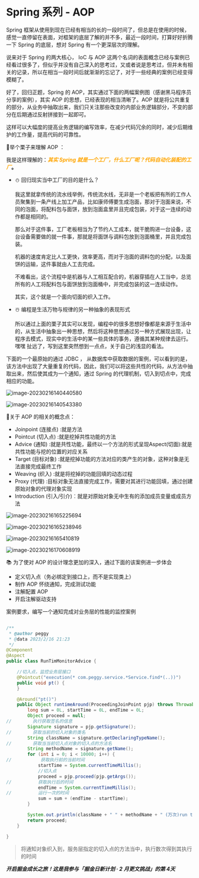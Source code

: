 # Spring 系列 - AOP

Spring 框架从使用到现在已经有相当的长的一段时间了，但总是在使用的时候，感觉一直停留在表面，对框架的底层了解的并不多，最近一段时间，打算好好折腾一下 Spring 的底层，想对 Spring 有一个更深层次的理解。

说来对于 Spring 的两大核心， IoC 与 AOP 这两个名词的表面概念已经与案例已经看过很多了，但似乎并没有自己深入的思考过，又或者说是思考过，但并未有相关的记录，所以在相当一段时间后就渐渐的忘记了，对于一些经典的案例已经变得模糊了。

好了，回归正题，Spring 的 AOP，其实通过下面的两幅案例图（感谢黑马程序员分享的案例），其实 AOP 的思想，已经表现的相当清晰了。AOP 就是将公共重复的部分，从业务中抽取出来，我们只关注那些改变的内部业务逻辑部分，不变的部分在后期通过反射拼接到一起即可。

这样可以大幅度的提高业务逻辑的编写效率，在减少代码冗余的同时，减少后期维护的工作量，提高代码的可靠性。

🌈举个栗子来理解 AOP ：

我是这样理解的：**<font color='orange'>*其实 Spring 就是一个工厂，什么工厂呢？代码自动化装配的工厂*</font>。**

- ⛄ 回归现实当中工厂的目的是什么？

  我这里就拿传统的流水线举例，传统流水线，无非是一个老板把有所的工作人员聚集到一条产线上加工产品，比如康师傅要生成泡面，那对于泡面来说，不同的泡面，将配料包与面饼，放到泡面盒里并且完成包装，对于这一连续的动作都是相同的。

  那么对于这件事，工厂老板相当为了节约人工成本，就干脆购进一台设备，这台设备需要做的就一件事，那就是将面饼与调料包放到泡面桶里，并且完成包装。

  机器的速度肯定比人工更快，效率更高，而对于泡面的调料包的分配，以及面饼的运输，这件事就由人工去完成。

  不难看出，这个流程中是机器与人工相互配合的，机器穿插在人工当中，总览所有的人工将配料包与面饼放到泡面桶中，并完成包装的这一连续动作。

  其实，这个就是一个面向切面的织入工作。

- ☃️ 编程是生活万物与规律的另一种抽象的表现形式

  所以通过上面的栗子其实可以发现，编程中的很多思想好像都是来源于生活中的，从生活中抽象出一种思想，然后将这种思想通过另一种方式展现出现，让程序去模式，现实中的生活中的某一些具体的事务，遵循其某种规律去运行。嘿嘿 扯远了，写到这里突然想到一点点，关于自己的浅显的看法。

下面的一个最原始的通过 JDBC ， 从数据库中获取数据的案例，可以看到的是，该方法中出现了大量重复的代码，因此，我们可以将这些共性的代码，从方法中抽取出来，然后使其成为一个通知，通过 Spring 的代理机制，切入到切点中，完成相应的功能。

![image-20230216140440580](https://peggy-note.oss-cn-hangzhou.aliyuncs.com/images/image-20230216140440580.png)

![image-20230216140543380](https://peggy-note.oss-cn-hangzhou.aliyuncs.com/images/image-20230216140543380.png)

🔔关于 AOP 的相关的概念点：

- Joinpoint (连接点) :就是方法
- Pointcut (切入点) :就是挖掉共性功能的方法
- Advice (通知) :就是共性功能，最终以一个方法的形式呈现Aspect(切面):就是共性功能与挖的位置的对应关系
- Target (目标对象) :就是挖掉功能的方法对应的类产生的对象，这种对象是无法直接完成最终工作
- Weaving (织入) :就是将挖掉的功能回填的动态过程
- Proxy (代理) :目标对象无法直接完成工作，需要对其进行功能回填，通过创建原始对象的代理对象实现
- lntroduction (引入/引介)︰就是对原始对象无中生有的添加成员变量或成员方法

![image-20230216165225694](https://peggy-note.oss-cn-hangzhou.aliyuncs.com/images/image-20230216165225694.png)

![image-20230216165238946](https://peggy-note.oss-cn-hangzhou.aliyuncs.com/images/image-20230216165238946.png)

![image-20230216165410819](https://peggy-note.oss-cn-hangzhou.aliyuncs.com/images/image-20230216165410819.png)

![image-20230216170608919](https://peggy-note.oss-cn-hangzhou.aliyuncs.com/images/image-20230216170608919.png)

📚 为了使对 AOP 的设计理念更加的深入，通过下面的该案例进一步体会

- 定义切入点（务必绑定到接口上，而不是实现类上）
- 制作 AOP 怀绕通知，完成测试功能
- 注解配置 AOP
- 开启注解驱动支持

案例要求，编写一个通知完成对业务层的性能的监控案例

~~~ java

/**
 * @author peggy
 * @data 2023/2/16 21:23
 */
@Component
@Aspect
public class RunTimMonitorAdvice {

    //切入点，监控业务层接口
    @Pointcut("execution(* com.peggy.service.*Service.find*(..))")
    public void pt() {
    }

    @Around("pt()")
    public Object runtimeAround(ProceedingJoinPoint pjp) throws Throwable {
        long sum = 0L, startTime = 0L, endTime = 0L;
        Object proceed = null;
//        执行获取签名的信息
        Signature signature = pjp.getSignature();
//        获取当前的切入对象的类名
        String className = signature.getDeclaringTypeName();
//        获取当当前切入点对象的切入点的方法名
        String methodName = signature.getName();
        for (int i = 0; i < 10000; i++) {
//           获取执行前的当前时间
            startTime = System.currentTimeMillis();
            //切入点
            proceed = pjp.proceed(pjp.getArgs());
//          获取执行后的时间
            endTime = System.currentTimeMillis();
//          运行一次的时间 
            sum = sum + (endTime - startTime);
        }

        System.out.println(className + " " + methodName + " (万次)run time " + sum + "ms");
        return proceed;
    }

}
~~~

>  将通知对象织入到，服务层指定的切入点的方法当中，执行数次得到其执行的时间

***开启掘金成长之旅！这是我参与「掘金日新计划 · 2 月更文挑战」的第 4天***